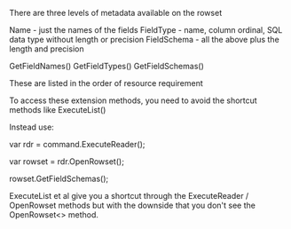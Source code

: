 There are three levels of metadata available on the rowset

Name - just the names of the fields
FieldType - name, column ordinal, SQL data type without length or precision
FieldSchema - all the above plus the length and precision

GetFieldNames()
GetFieldTypes()
GetFieldSchemas()

These are listed in the order of resource requirement


To access these extension methods, you need to avoid the shortcut methods like ExecuteList<T>()

Instead use:

var rdr = command.ExecuteReader();

var rowset = rdr.OpenRowset<T>();

rowset.GetFieldSchemas();

ExecuteList<T> et al give you a shortcut through the ExecuteReader / OpenRowset methods but
with the downside that you don't see the OpenRowset<> method.



